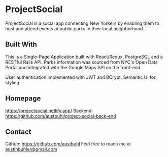 # ProjectSocial

ProjectSocial is a social app connecting New Yorkers by enabling them to host and attend events at public parks in their local neighborhood.

## Built With

This is a Single-Page Application built with React/Redux, PostgreSQL and a RESTful Rails API. Parks information was sourced from NYC's Open Data Portal and integrated with the Google Maps API on the front-end.

User authentication implemented with JWT and BCrypt.
Semantic UI for styling.

## Homepage

https://projectsocial.netlify.app/
Backend: https://github.com/austbuhl/project-social-back-end

## Contact

Github: https://github.com/austbuhl
Feel free to reach me at austinbuhler@gmail.com
